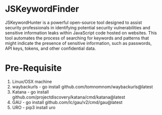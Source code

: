 # JSKeywordFinder
JSKeywordHunter is a powerful open-source tool designed to assist security professionals in identifying potential security vulnerabilities and sensitive information leaks within JavaScript code hosted on websites. This tool automates the process of searching for keywords and patterns that might indicate the presence of sensitive information, such as passwords, API keys, tokens, and other confidential data.

# Pre-Requisite
1. Linux/OSX machine
2. waybackurls - go install github.com/tomnomnom/waybackurls@latest
3. Katana - go install github.com/projectdiscovery/katana/cmd/katana@latest
4. GAU - go install github.com/lc/gau/v2/cmd/gau@latest
5. URO - pip3 install uro
